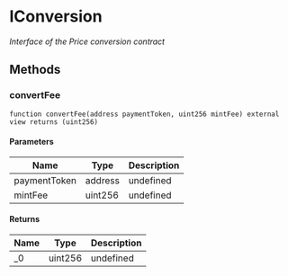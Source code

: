 # IConversion







*Interface of the Price conversion contract*

## Methods

### convertFee

```solidity
function convertFee(address paymentToken, uint256 mintFee) external view returns (uint256)
```





#### Parameters

| Name | Type | Description |
|---|---|---|
| paymentToken | address | undefined |
| mintFee | uint256 | undefined |

#### Returns

| Name | Type | Description |
|---|---|---|
| _0 | uint256 | undefined |





